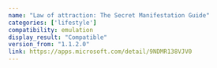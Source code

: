 ```yaml
---
name: "Law of attraction: The Secret Manifestation Guide"
categories: ['lifestyle']
compatibility: emulation
display_result: "Compatible"
version_from: "1.1.2.0"
link: https://apps.microsoft.com/detail/9NDMR138VJV0
---
```

